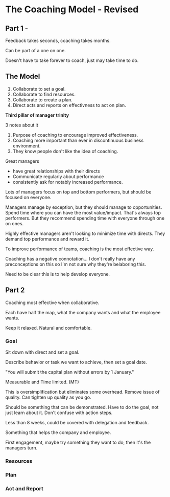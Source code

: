 # The Coaching Model - Revised

## Part 1 - 

Feedback takes seconds, coaching takes months.

Can be part of a one on one. 

Doesn't have to take forever to coach, just may take time to do. 

## The Model 
1. Collaborate to set a goal.
2. Collaborate to find resources.
3. Collaborate to create a plan.
4. Direct acts and reports on effectivness to act on plan. 

**Third pillar of manager trinity**

3 notes about it 
1. Purpose of coaching to encourage improved effectiveness.
2. Coaching more important than ever in discontinuous business environment.
3. They know people don't like the idea of coaching.

Great managers
- have great relationships with their directs
- Communicate regularly about performance
- consistently ask for notably increased performance. 

Lots of managers focus on top and bottom performers, but should be focused on everyone.

Managers manage by exception, but they should manage to opportunities. Spend time where you can have the most value/impact. That's always top performers. But they recommend spending time with everyone through one on ones.

Highly effective managers aren't looking to minimize time with directs. They demand top performance and reward it.

To improve performance of teams, coaching is the most effective way. 

Coaching has a negative connotation... I don't really have any preconceptions on this so I'm not sure why they're belaboring this.

Need to be clear this is to help develop everyone. 

##  Part 2 

Coaching most effective when collaborative.

Each have half the map, what the company wants and what the employee wants.

Keep it relaxed. Natural and comfortable.

### Goal

Sit down with direct and set a goal.

Describe behavior or task we want to achieve, then set a goal date.

"You will submit the capital plan without errors by 1 January."

Measurable and Time limited. (MT)

This is oversimplification but eliminates some overhead. Remove issue of quality. Can tighten up quality as you go.

Should be something that can be demonstrated. Have to do the goal, not just learn about it. Don't confuse with action steps.

Less than 8 weeks, could be covered with delegation and feedback.

Something that helps the company and employee.

First engagement, maybe try something they want to do, then it's the managers turn.

### Resources

### Plan

### Act and Report